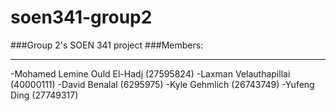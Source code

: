 # soen341-group2
###Group 2's SOEN 341 project
###Members:
***
  -Mohamed Lemine Ould El-Hadj (27595824)
  -Laxman Velauthapillai (40000111)
  -David Benalal (6295975)
  -Kyle Gehmlich (26743749)
  -Yufeng Ding (27749317)
  
